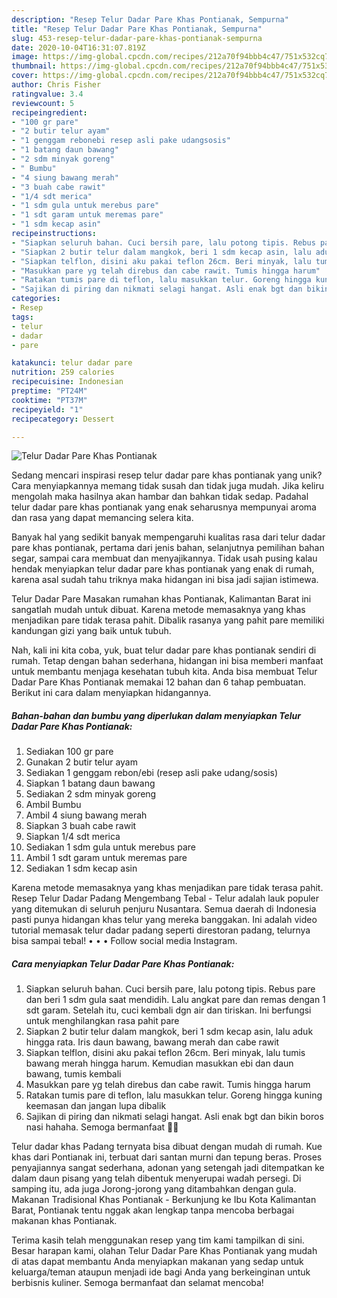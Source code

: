 ```yaml
---
description: "Resep Telur Dadar Pare Khas Pontianak, Sempurna"
title: "Resep Telur Dadar Pare Khas Pontianak, Sempurna"
slug: 453-resep-telur-dadar-pare-khas-pontianak-sempurna
date: 2020-10-04T16:31:07.819Z
image: https://img-global.cpcdn.com/recipes/212a70f94bbb4c47/751x532cq70/telur-dadar-pare-khas-pontianak-foto-resep-utama.jpg
thumbnail: https://img-global.cpcdn.com/recipes/212a70f94bbb4c47/751x532cq70/telur-dadar-pare-khas-pontianak-foto-resep-utama.jpg
cover: https://img-global.cpcdn.com/recipes/212a70f94bbb4c47/751x532cq70/telur-dadar-pare-khas-pontianak-foto-resep-utama.jpg
author: Chris Fisher
ratingvalue: 3.4
reviewcount: 5
recipeingredient:
- "100 gr pare"
- "2 butir telur ayam"
- "1 genggam rebonebi resep asli pake udangsosis"
- "1 batang daun bawang"
- "2 sdm minyak goreng"
- " Bumbu"
- "4 siung bawang merah"
- "3 buah cabe rawit"
- "1/4 sdt merica"
- "1 sdm gula untuk merebus pare"
- "1 sdt garam untuk meremas pare"
- "1 sdm kecap asin"
recipeinstructions:
- "Siapkan seluruh bahan. Cuci bersih pare, lalu potong tipis. Rebus pare dan beri 1 sdm gula saat mendidih. Lalu angkat pare dan remas dengan 1 sdt garam. Setelah itu, cuci kembali dgn air dan tiriskan. Ini berfungsi untuk menghilangkan rasa pahit pare"
- "Siapkan 2 butir telur dalam mangkok, beri 1 sdm kecap asin, lalu aduk hingga rata. Iris daun bawang, bawang merah dan cabe rawit"
- "Siapkan telflon, disini aku pakai teflon 26cm. Beri minyak, lalu tumis bawang merah hingga harum. Kemudian masukkan ebi dan daun bawang, tumis kembali"
- "Masukkan pare yg telah direbus dan cabe rawit. Tumis hingga harum"
- "Ratakan tumis pare di teflon, lalu masukkan telur. Goreng hingga kuning keemasan dan jangan lupa dibalik"
- "Sajikan di piring dan nikmati selagi hangat. Asli enak bgt dan bikin boros nasi hahaha. Semoga bermanfaat 💚🍀"
categories:
- Resep
tags:
- telur
- dadar
- pare

katakunci: telur dadar pare 
nutrition: 259 calories
recipecuisine: Indonesian
preptime: "PT24M"
cooktime: "PT37M"
recipeyield: "1"
recipecategory: Dessert

---
```



![Telur Dadar Pare Khas Pontianak](https://img-global.cpcdn.com/recipes/212a70f94bbb4c47/751x532cq70/telur-dadar-pare-khas-pontianak-foto-resep-utama.jpg)

Sedang mencari inspirasi resep telur dadar pare khas pontianak yang unik? Cara menyiapkannya memang tidak susah dan tidak juga mudah. Jika keliru mengolah maka hasilnya akan hambar dan bahkan tidak sedap. Padahal telur dadar pare khas pontianak yang enak seharusnya mempunyai aroma dan rasa yang dapat memancing selera kita.

Banyak hal yang sedikit banyak mempengaruhi kualitas rasa dari telur dadar pare khas pontianak, pertama dari jenis bahan, selanjutnya pemilihan bahan segar, sampai cara membuat dan menyajikannya. Tidak usah pusing kalau hendak menyiapkan telur dadar pare khas pontianak yang enak di rumah, karena asal sudah tahu triknya maka hidangan ini bisa jadi sajian istimewa.

Telur Dadar Pare Masakan rumahan khas Pontianak, Kalimantan Barat ini sangatlah mudah untuk dibuat. Karena metode memasaknya yang khas menjadikan pare tidak terasa pahit. Dibalik rasanya yang pahit pare memiliki kandungan gizi yang baik untuk tubuh.


Nah, kali ini kita coba, yuk, buat telur dadar pare khas pontianak sendiri di rumah. Tetap dengan bahan sederhana, hidangan ini bisa memberi manfaat untuk membantu menjaga kesehatan tubuh kita. Anda bisa membuat Telur Dadar Pare Khas Pontianak memakai 12 bahan dan 6 tahap pembuatan. Berikut ini cara dalam menyiapkan hidangannya.

<!--inarticleads1-->

##### Bahan-bahan dan bumbu yang diperlukan dalam menyiapkan Telur Dadar Pare Khas Pontianak:

1. Sediakan 100 gr pare
1. Gunakan 2 butir telur ayam
1. Sediakan 1 genggam rebon/ebi (resep asli pake udang/sosis)
1. Siapkan 1 batang daun bawang
1. Sediakan 2 sdm minyak goreng
1. Ambil  Bumbu
1. Ambil 4 siung bawang merah
1. Siapkan 3 buah cabe rawit
1. Siapkan 1/4 sdt merica
1. Sediakan 1 sdm gula untuk merebus pare
1. Ambil 1 sdt garam untuk meremas pare
1. Sediakan 1 sdm kecap asin


Karena metode memasaknya yang khas menjadikan pare tidak terasa pahit. Resep Telur Dadar Padang Mengembang Tebal - Telur adalah lauk populer yang ditemukan di seluruh penjuru Nusantara. Semua daerah di Indonesia pasti punya hidangan khas telur yang mereka banggakan. Ini adalah video tutorial memasak telur dadar padang seperti direstoran padang, telurnya bisa sampai tebal! • • • Follow social media Instagram. 

<!--inarticleads2-->

##### Cara menyiapkan Telur Dadar Pare Khas Pontianak:

1. Siapkan seluruh bahan. Cuci bersih pare, lalu potong tipis. Rebus pare dan beri 1 sdm gula saat mendidih. Lalu angkat pare dan remas dengan 1 sdt garam. Setelah itu, cuci kembali dgn air dan tiriskan. Ini berfungsi untuk menghilangkan rasa pahit pare
1. Siapkan 2 butir telur dalam mangkok, beri 1 sdm kecap asin, lalu aduk hingga rata. Iris daun bawang, bawang merah dan cabe rawit
1. Siapkan telflon, disini aku pakai teflon 26cm. Beri minyak, lalu tumis bawang merah hingga harum. Kemudian masukkan ebi dan daun bawang, tumis kembali
1. Masukkan pare yg telah direbus dan cabe rawit. Tumis hingga harum
1. Ratakan tumis pare di teflon, lalu masukkan telur. Goreng hingga kuning keemasan dan jangan lupa dibalik
1. Sajikan di piring dan nikmati selagi hangat. Asli enak bgt dan bikin boros nasi hahaha. Semoga bermanfaat 💚🍀


Telur dadar khas Padang ternyata bisa dibuat dengan mudah di rumah. Kue khas dari Pontianak ini, terbuat dari santan murni dan tepung beras. Proses penyajiannya sangat sederhana, adonan yang setengah jadi ditempatkan ke dalam daun pisang yang telah dibentuk menyerupai wadah persegi. Di samping itu, ada juga Jorong-jorong yang ditambahkan dengan gula. Makanan Tradisional Khas Pontianak - Berkunjung ke Ibu Kota Kalimantan Barat, Pontianak tentu nggak akan lengkap tanpa mencoba berbagai makanan khas Pontianak. 

Terima kasih telah menggunakan resep yang tim kami tampilkan di sini. Besar harapan kami, olahan Telur Dadar Pare Khas Pontianak yang mudah di atas dapat membantu Anda menyiapkan makanan yang sedap untuk keluarga/teman ataupun menjadi ide bagi Anda yang berkeinginan untuk berbisnis kuliner. Semoga bermanfaat dan selamat mencoba!
